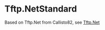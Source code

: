 # Tftp.NetStandard

Based on Tftp.Net from Callisto82, see [Tftp.Net](https://github.com/Callisto82/tftp.net)
